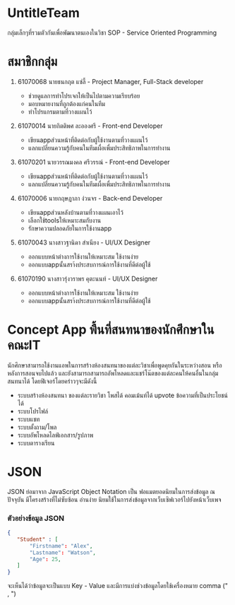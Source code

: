 ﻿# UntitleTeam
 
กลุ่มเล็กๆที่รวมตัวกันเพื่อพัฒนาตนเองในวิชา SOP - Service Oriented Programming

# สมาชิกกลุ่ม

1. 61070068 นายธนกฤต แซ่ลี้ - Project Manager, Full-Stack developer
    - ช่วยดูแลการทำโปรเจกให้เป็นไปตามความเรียบร้อย
    - มอบหมายงานที่ถูกต้องแก่คนในทีม
    - ทำโปรแกรมตามที่วางแผนไว้

2. 61070014 นายกิตติพศ ละอองศรี - Front-end Developer
    - เขียนappส่วนหน้าที่ติดต่อกับผู้ใช้งานตามที่วางแผนไว้
    - แลกแปลี่ยนความรู้กับคนในทีมเผื่อเพื่มประสิทธิภาพในการทำงาน

3. 61070201 นายวรรณมงคล ศรีวรรณ์  - Front-end Developer
    - เขียนappส่วนหน้าที่ติดต่อกับผู้ใช้งานตามที่วางแผนไว้
    - แลกแปลี่ยนความรู้กับคนในทีมเผื่อเพื่มประสิทธิภาพในการทำงาน
  
4. 61070006 นายกฤษฎาภา ง่วนจร  - Back-end Developer
    - เขียนappส่วนหลังบ้านตามที่วางแผนเอาไว้
    - เลือกใช้toolsให้เหมาะสมกับงาน
    - รักษาความปลอดภัยในการใช้งานapp
 
 5. 61070043 นางสาวฐานิดา สำเนียง - UI/UX Designer
	- ออกแบบหน้าต่างการใช้งานให้เหมาะสม ใช้งานง่าย
	- ออกแบบappนั้นสรา้งประสบการณ์การใช้งานที่ดีต่อผู้ใช้
 
 6. 61070190 นางสาวรุ่งวราพร คุตะนนท์ - UI/UX Designer
	- ออกแบบหน้าต่างการใช้งานให้เหมาะสม ใช้งานง่าย
	- ออกแบบappนั้นสรา้งประสบการณ์การใช้งานที่ดีต่อผู้ใช้

# Concept App พื้นที่สนทนาของนักศึกษาในคณะIT

นักศึกษาสามารถใช้งานแอพในการสร้างห้องสนทนาของแต่ละวิชาเพื่อพูดคุยกันในระหว่างสอน หรือหลังการสอนจบไปแล้ว และยังสามารถสามารถอัพโหลดและแชร์โน๊ตของแต่ละคนให้คนอื่นในกลุ่มสนทนาได้ โดยฟิเจอร์โดยคร่าวๆจะมีดังนี้
 - ระบบสร้างห้องสนทนา ของแต่ละรายวิชา โพสได้ คอมเม้นท์ได้ upvote ข้อความที่เป็นประโยชน์ได้
 - ระบบโปรไฟล์
 - ระบบแชท
 - ระบบตั้งถาม/โพล 
 - ระบบอัพโหลดไลฟ์เอกสาร/รูปภาพ
 - ระบบตารางเรียน
 
# JSON
JSON ย่อมาจาก JavaScript Object Notation เป็น ฟอแมตยอดนิยมในการส่งข้อมูล ณ ปัจจุบัน มีโครงสร้างที่ไม่ซับซ้อน อ่านง่าย นิยมใช้ในการส่งข้อมูลจากเว็บเซิฟเวอร์ไปยังหน้าเว็บเพจ

### ตัวอย่างข้อมูล JSON
```json
{
   "Student" : [
	   "Firstname": "Alex",
	   "Lastname": "Watson",
	   "Age": 25,
   ]
}
```
จะเห็นได้ว่าข้อมูลจะเป็นแบบ Key - Value และมีการแบ่งช่วงข้อมูลโดยใช้เครื่องหมาย comma (" , ")
